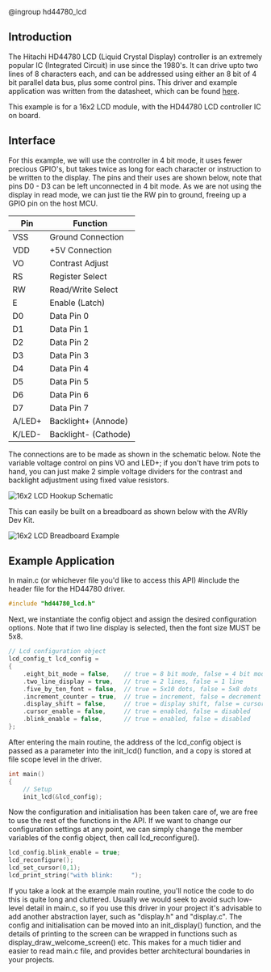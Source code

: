@ingroup hd44780_lcd

## Introduction

The Hitachi HD44780 LCD (Liquid Crystal Display) controller is an extremely popular IC (Integrated Circuit) in use since the 1980's. It can drive upto two lines of 8 characters each, and can be addressed using either an 8 bit of 4 bit parallel data bus, plus some control pins. This driver and example application was written from the datasheet, which can be found [here][HD44780_Datasheet_URL].

This example is for a 16x2 LCD module, with the HD44780 LCD controller IC on board. 


## Interface

For this example, we will use the controller in 4 bit mode, it uses fewer precious GPIO's, but takes twice as long for each character or instruction to be written to the display. The pins and their uses are shown below, note that pins D0 - D3 can be left unconnected in 4 bit mode. As we are not using the display in read mode, we can just tie the RW pin to ground, freeing up a GPIO pin on the host MCU. 

| Pin      | Function            |
| -------- | -------------       |
| VSS	   | Ground Connection   |
| VDD      | +5V Connection      |
| VO       | Contrast Adjust     |
| RS       | Register Select     |
| RW       | Read/Write Select   |
| E        | Enable (Latch)      |
| D0       | Data Pin 0          |
| D1       | Data Pin 1          |
| D2       | Data Pin 2          |
| D3       | Data Pin 3          |
| D4       | Data Pin 4          |
| D5       | Data Pin 5          |
| D6       | Data Pin 6          |
| D7       | Data Pin 7          |
| A/LED+   | Backlight+ (Annode) |
| K/LED-   | Backlight- (Cathode)|


The connections are to be made as shown in the schematic below. Note the variable voltage control on pins VO and LED+; if you don't have trim pots to hand, you can just make 2 simple voltage dividers for the contrast and backlight adjustment using fixed value resistors. 

![16x2 LCD Hookup Schematic](./images/16x2_hookup_schem.png)

This can easily be built on a breadboard as shown below with the AVRly Dev Kit. 

![16x2 LCD Breadboard Example](./images/16x2_breadboard_example.jpg)


## Example Application

In main.c (or whichever file you'd like to access this API) #include the header file for the HD44780 driver.

```C
#include "hd44780_lcd.h"
```

Next, we instantiate the config object and assign the desired configuration options. Note that if two line display is selected, then the font size MUST be 5x8. 

```C
// Lcd configuration object
lcd_config_t lcd_config =
{
	.eight_bit_mode = false,  	// true = 8 bit mode, false = 4 bit mode
	.two_line_display = true,   // true = 2 lines, false = 1 line
  	.five_by_ten_font = false,  // true = 5x10 dots, false = 5x8 dots
  	.increment_counter = true,  // true = increment, false = decrement
  	.display_shift = false,  	// true = display shift, false = cursor shift
  	.cursor_enable = false,  	// true = enabled, false = disabled
  	.blink_enable = false,   	// true = enabled, false = disabled
};
```

After entering the main routine, the address of the lcd_config object is passed as a parameter into the init_lcd() function, and a copy is stored at file scope level in the driver. 

```C
int main()
{
	// Setup
	init_lcd(&lcd_config);
```

Now the configuration and initialisation has been taken care of, we are free to use the rest of the functions in the API. If we want to change our configuration settings at any point, we can simply change the member variables of the config object, then call lcd_reconfigure().

```C
lcd_config.blink_enable = true;
lcd_reconfigure();
lcd_set_cursor(0,1);
lcd_print_string("with blink:     ");
```

If you take a look at the example main routine, you'll notice the code to do this is quite long and cluttered. Usually we would seek to avoid such low-level detail in main.c, so if you use this driver in your project it's advisable to add another abstraction layer, such as "display.h" and "display.c". The config and initialisation can be moved into an init_display() function, and the details of printing to the screen can be wrapped in functions such as display_draw_welcome_screen() etc. This makes for a much tidier and easier to read main.c file, and provides better architectural boundaries in your projects. 


[HD44780_Datasheet_URL]: https://pdf1.alldatasheet.com/datasheet-pdf/view/63673/HITACHI/HD44780.html